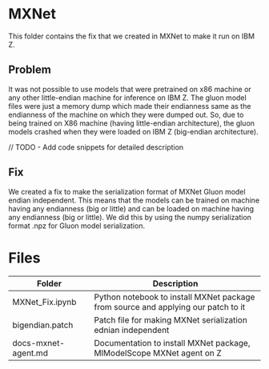 # MXNet

This folder contains the fix that we created in MXNet to make it run on IBM Z.

## Problem
It was not possible to use models that were pretrained on x86 machine or any other little-endian machine for inference on IBM Z. The gluon model files were just a memory dump which made their endianness same as the endianness of the machine on which they were dumped out. So, due to being trained on X86 machine (having little-endian architecture), the gluon models crashed when they were loaded on IBM Z (big-endian architecture). 

// TODO - Add code snippets for detailed description

## Fix
We created a fix to make the serialization format of MXNet Gluon model endian independent. This means that the models can be trained on machine having any endianness (big or little) and can be loaded on machine having any endianness (big or little). We did this by using the numpy serialization format .npz for Gluon model serialization.

# Files
| Folder | Description |
|---|---|
| MXNet_Fix.ipynb | Python notebook to install MXNet package from source and applying our patch to it |
| bigendian.patch | Patch file for making MXNet serialization ednian independent |
| docs-mxnet-agent.md | Documentation to install MXNet package, MlModelScope MXNet agent on Z |